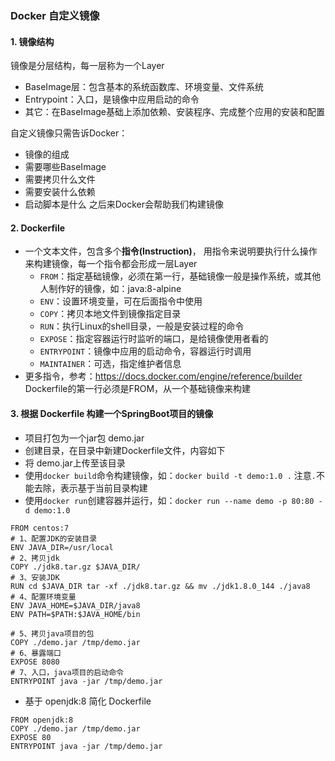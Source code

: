 ### Docker 自定义镜像
#### 1. 镜像结构
镜像是分层结构，每一层称为一个Layer
* BaseImage层：包含基本的系统函数库、环境变量、文件系统
* Entrypoint：入口，是镜像中应用启动的命令
* 其它：在BaseImage基础上添加依赖、安装程序、完成整个应用的安装和配置

自定义镜像只需告诉Docker：
* 镜像的组成
* 需要哪些BaseImage
* 需要拷贝什么文件
* 需要安装什么依赖
* 启动脚本是什么
之后来Docker会帮助我们构建镜像


#### 2. Dockerfile
* 一个文本文件，包含多个**指令(Instruction)**， 用指令来说明要执行什么操作来构建镜像，每一个指令都会形成一层Layer
  * `FROM`：指定基础镜像，必须在第一行，基础镜像一般是操作系统，或其他人制作好的镜像，如：java:8-alpine
  * `ENV`：设置环境变量，可在后面指令中使用
  * `COPY`：拷贝本地文件到镜像指定目录
  * `RUN`：执行Linux的shell目录，一般是安装过程的命令
  * `EXPOSE`：指定容器运行时监听的端口，是给镜像使用者看的
  * `ENTRYPOINT`：镜像中应用的启动命令，容器运行时调用
  * `MAINTAINER`：可选，指定维护者信息
* 更多指令，参考：https://docs.docker.com/engine/reference/builder
  Dockerfile的第一行必须是FROM，从一个基础镜像来构建

#### 3. 根据 Dockerfile 构建一个SpringBoot项目的镜像
* 项目打包为一个jar包 demo.jar
* 创建目录，在目录中新建Dockerfile文件，内容如下
* 将 demo.jar上传至该目录
* 使用`docker build`命令构建镜像，如：`docker build -t demo:1.0 .` 注意`.`不能去除，表示基于当前目录构建
* 使用`docker run`创建容器并运行，如：`docker run --name demo -p 80:80 -d demo:1.0`


```
FROM centos:7
# 1、配置JDK的安装目录
ENV JAVA_DIR=/usr/local
# 2、拷贝jdk
COPY ./jdk8.tar.gz $JAVA_DIR/
# 3、安装JDK
RUN cd $JAVA_DIR tar -xf ./jdk8.tar.gz && mv ./jdk1.8.0_144 ./java8
# 4、配置环境变量
ENV JAVA_HOME=$JAVA_DIR/java8
ENV PATH=$PATH:$JAVA_HOME/bin

# 5、拷贝java项目的包
COPY ./demo.jar /tmp/demo.jar
# 6、暴露端口
EXPOSE 8080
# 7、入口，java项目的启动命令
ENTRYPOINT java -jar /tmp/demo.jar
```


* 基于  openjdk:8 简化 Dockerfile

```
FROM openjdk:8
COPY ./demo.jar /tmp/demo.jar
EXPOSE 80
ENTRYPOINT java -jar /tmp/demo.jar
```

